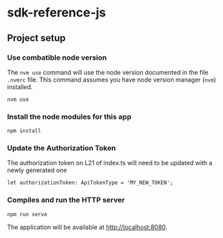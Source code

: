 # sdk-reference-js

## Project setup

### Use combatible node version

The `nvm use` command will use the node version documented in the file `.nvmrc` file.
This command assumes you have node version manager (`nvm`) installed.

```
nvm use
```

### Install the node modules for this app
```
npm install
```

### Update the Authorization Token
The authorization token on L21 of index.ts will need to be updated with a newly generated one

```
let authorizationToken: ApiTokenType = 'MY_NEW_TOKEN';
```

### Compiles and run the HTTP server
```
npm run serve
```

The application will be available at [http://localhost:8080](http://localhost:8080).